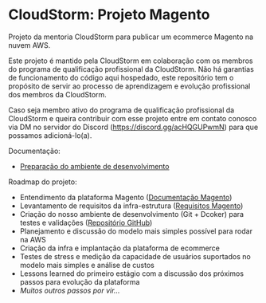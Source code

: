 # CloudStorm: Projeto Magento
Projeto da mentoria CloudStorm para publicar um ecommerce Magento na nuvem AWS.

Este projeto é mantido pela CloudStorm em colaboração com os membros do programa de qualificação profissional da CloudStorm.
Não há garantias de funcionamento do código aqui hospedado, este repositório tem o propósito de servir ao processo de aprendizagem e evolução profissional dos membros da CloudStorm.

Caso seja membro ativo do programa de qualificação profissional da CloudStorm e queira contribuir com esse projeto entre em contato conosco via DM no servidor do Discord (https://discord.gg/acHQGUPwmN) para que possamos adicioná-lo(a). 

Documentação:
- [Preparação do ambiente de desenvolvimento](docs/development.md)

Roadmap do projeto:
- Entendimento da plataforma Magento ([Documentação Magento](https://experienceleague.adobe.com/docs/commerce-operations/installation-guide/overview.html))
- Levantamento de requisitos da infra-estrutura ([Requisitos Magento](https://experienceleague.adobe.com/docs/commerce-operations/installation-guide/system-requirements.html?lang=pt-BR))
- Criação do nosso ambiente de desenvolvimento (Git + Dcoker) para testes e validações ([Repositório GitHub](https://github.com/CloudStormDirectory/projeto-magento))
- Planejamento e discussão do modelo mais simples possível para rodar na AWS
- Criação da infra e implantação da plataforma de ecommerce
- Testes de stress e medição da capacidade de usuários suportados no modelo mais simples e análise de custos
- Lessons learned do primeiro estágio com a discussão dos próximos passos para evolução da plataforma
- *Muitos outros passos por vir...*








